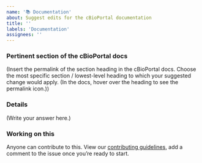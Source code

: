 ```yaml
---
name: '📚 Documentation'
about: Suggest edits for the cBioPortal documentation
title: ''
labels: 'Documentation'
assignees: ''
---
```


<!--
  Summarise the documentation change you’re suggesting in the Issue title.
-->

### Pertinent section of the cBioPortal docs

<!--
  Copy the section link here.
-->

(Insert the permalink of the section heading in the cBioPortal docs. Choose the most specific section / lowest-level heading to which your suggested change would apply. (In the docs, hover over the heading to see the permalink icon.))

### Details

<!--
  Provide a clear and concise description of what you want to happen.
-->

(Write your answer here.)

<!--
  If you're suggesting a very specific change to the documentation, feel free to directly submit a pull request.
-->

### Working on this

<!--
  Do you have thoughts on skills needed?
  Are you keen to work on this yourself once the issue has been accepted?
  Please let us know here.
-->

Anyone can contribute to this. View our [contributing guidelines](https://github.com/cBioPortal/cbioportal/blob/master/CONTRIBUTING.md), add a comment to the issue once you’re ready to start.
